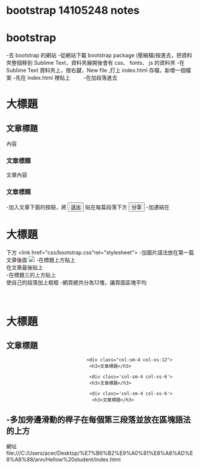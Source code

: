 # bootstrap 14105248 notes
# bootstrap 
-去 bootstrap 的網站
-從網站下載 bootstrap package (壓縮檔)按進去，把資料夾整個移到 Sublime Text，資料夾展開後會有 css、 fonts、 js 的資料夾
-在 Sublime Text 資料夾上，按右鍵，New file ,打上 index.html 存檔，新增一個檔案
-先在 index.html 裡貼上 <!DOCTYPE html>  <html lang='en'> <head>  <title>Hellow student</title>   </head> <body>
-在加段落進去<h1>大標題</h1>
             <h2>文章標題</h2>
             <p>內容</p>
             <h3>文章標題</h3>
             <p>文章內容</p>
             <h3>文章標題</h3>
             </body>
             </html>
-加入文章下面的按鈕，將 <button>送出</button>     貼在每篇段落下方 
                        <button>分享</button>
                        </div>
-加連結在<h1>大標題</h1>下方
         <link href="css/bootstrap.css"rel="stylesheet">
-加圖片語法放在第一篇文章後面</div> 
         <img style="-webkit-user-select: none" src="http://www.salvationarmy.org.tw/sac/uploads/tadnews/STT_Taiwan.jpg">
         </div>
-在標題上方貼上<div class="container-fluid">  在文章最後貼上</div>
-在標題三的上方貼上<div class="row well well-lg">使自己的段落加上框框
-網頁總共分為12塊，讓頁面區塊平均 <div class='col-sm-12'>      
                                  <div class='col-sm-10'>     
                                  <h1>大標題</h1>
                                  <h2>文章標題</h2> 
                                     
                                  <div class="col-sm-4 col-xs-12">
                                   <h3>文章標題</h3>
                                   
                                   <div class='col-sm-4 col-xs-6'>
                                   <h3>文章標題</h3>
                                   
                                   <div class='col-sm-4 col-xs-6'>
                                    <h3>文章標題</h3>
-多加旁邊滑動的桿子在每個第三段落並放在區塊語法的上方<div class="row">
-


網址  file:///C:/Users/acer/Desktop/%E7%B6%B2%E9%A0%81%E8%A8%AD%E8%A8%88/ann/Hellow%20student/index.html
